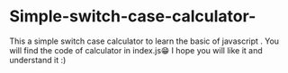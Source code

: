 # Simple-switch-case-calculator-
This a simple switch case calculator to learn the basic of javascript .
You will find the code of calculator in index.js😁
I hope you will like it and understand it :)
